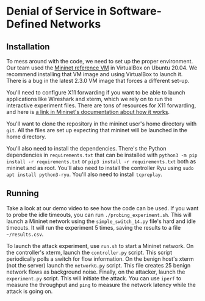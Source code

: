 # Denial of Service in Software-Defined Networks

## Installation

To mess around with the code, we need to set up the proper environment. Our team used the [Mininet reference VM](hhttps://github.com/mininet/mininet/releases/tag/2.3.0b2) in VirtualBox on Ubuntu 20.04. We recommend installing that VM image and using VirtualBox to launch it. There is a bug in the latest 2.3.0 VM image that forces a different set-up.

You'll need to configure X11 forwarding if you want to be able to launch applications like Wireshark and xterm, which we rely on to run the interactive experiment files. There are tons of resources for X11 forwarding, and here is [a link in Mininet's documentation about how it works](https://github.com/mininet/mininet/wiki/FAQ#x11-forwarding).

You'll want to clone the repository in the mininet user's home directory with `git`. All the files are set up expecting that mininet will be launched in the home directory.

You'll also need to install the dependencies. There's the Python dependencies in `requirements.txt` that can be installed with `python3 -m pip install -r requirements.txt` or `pip3 install -r requirements.txt` both as mininet and as root. You'll also need to install the controller Ryu using `sudo apt install python3-ryu`. You'll also need to install `tcpreplay`.

## Running

Take a look at our demo video to see how the code can be used. If you want to probe the idle timeouts, you can run `./probing_experiment.sh`. This will launch a Mininet network using the `simple_switch_14.py` file's hard and idle timeouts. It will run the experiment 5 times, saving the results to a file `~/results.csv`.

To launch the attack experiment, use `run.sh` to start a Mininet network. On the controller's xterm, launch the `controller.py` script. This script periodically polls a switch for flow information. On the benign host's xterm (not the server) launch the `networkG.py` script. This file creates 25 benign network flows as background noise. Finally, on the attacker, launch the `experiment.py` script. This will initiate the attack. You can use `iperf` to measure the throughput and `ping` to measure the network latency while the attack is going on.

